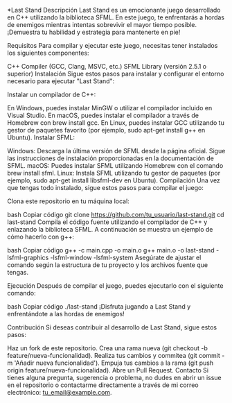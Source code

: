 *Last Stand
Descripción
Last Stand es un emocionante juego desarrollado en C++ utilizando la biblioteca SFML. En este juego, te enfrentarás a hordas de enemigos mientras intentas sobrevivir el mayor tiempo posible. ¡Demuestra tu habilidad y estrategia para mantenerte en pie!

Requisitos
Para compilar y ejecutar este juego, necesitas tener instalados los siguientes componentes:

C++ Compiler (GCC, Clang, MSVC, etc.)
SFML Library (versión 2.5.1 o superior)
Instalación
Sigue estos pasos para instalar y configurar el entorno necesario para ejecutar "Last Stand":

Instalar un compilador de C++:

En Windows, puedes instalar MinGW o utilizar el compilador incluido en Visual Studio.
En macOS, puedes instalar el compilador a través de Homebrew con brew install gcc.
En Linux, puedes instalar GCC utilizando tu gestor de paquetes favorito (por ejemplo, sudo apt-get install g++ en Ubuntu).
Instalar SFML:

Windows:
Descarga la última versión de SFML desde la página oficial.
Sigue las instrucciones de instalación proporcionadas en la documentación de SFML.
macOS:
Puedes instalar SFML utilizando Homebrew con el comando brew install sfml.
Linux:
Instala SFML utilizando tu gestor de paquetes (por ejemplo, sudo apt-get install libsfml-dev en Ubuntu).
Compilación
Una vez que tengas todo instalado, sigue estos pasos para compilar el juego:

Clona este repositorio en tu máquina local:

bash
Copiar código
git clone https://github.com/tu_usuario/last-stand.git
cd last-stand
Compila el código fuente utilizando el compilador de C++ y enlazando la biblioteca SFML. A continuación se muestra un ejemplo de cómo hacerlo con g++:

bash
Copiar código
g++ -c main.cpp -o main.o
g++ main.o -o last-stand -lsfml-graphics -lsfml-window -lsfml-system
Asegúrate de ajustar el comando según la estructura de tu proyecto y los archivos fuente que tengas.

Ejecución
Después de compilar el juego, puedes ejecutarlo con el siguiente comando:

bash
Copiar código
./last-stand
¡Disfruta jugando a Last Stand y enfrentándote a las hordas de enemigos!

Contribución
Si deseas contribuir al desarrollo de Last Stand, sigue estos pasos:

Haz un fork de este repositorio.
Crea una rama nueva (git checkout -b feature/nueva-funcionalidad).
Realiza tus cambios y commitea (git commit -m 'Añadir nueva funcionalidad').
Empuja tus cambios a la rama (git push origin feature/nueva-funcionalidad).
Abre un Pull Request.
Contacto
Si tienes alguna pregunta, sugerencia o
 problema, no dudes en abrir un issue en el repositorio o contactarme directamente a través de mi correo electrónico: tu_email@example.com.







